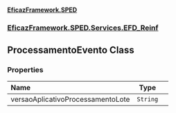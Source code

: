 #### [EficazFramework.SPED](EficazFrameworkSPED.md 'EficazFramework SPED')
### [EficazFramework.SPED.Services.EFD_Reinf](EficazFramework.SPED.Services.EFD_Reinf.md 'EficazFramework.SPED.Services.EFD_Reinf')

## ProcessamentoEvento Class
### Properties

| Name | Type | |
| :--- | :---: | :--- |
| versaoAplicativoProcessamentoLote | `String` |  |
